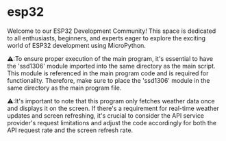 # esp32
Welcome to our ESP32 Development Community! This space is dedicated to all enthusiasts, beginners, and experts eager to explore the exciting world of ESP32 development using MicroPython.


⚠️:To ensure proper execution of the main program, it's essential to have the 'ssd1306' module imported into the same directory as the main script. This module is referenced in the main program code and is required for functionality. Therefore, make sure to place the 'ssd1306' module in the same directory as the main program file.


⚠️:It's important to note that this program only fetches weather data once and displays it on the screen. If there's a requirement for real-time weather updates and screen refreshing, it's crucial to consider the API service provider's request limitations and adjust the code accordingly for both the API request rate and the screen refresh rate.
